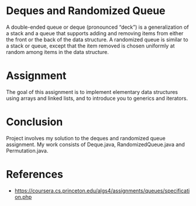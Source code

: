 # Deques and Randomized Queue
A double-ended queue or deque (pronounced “deck”) is a generalization of a stack and a queue that supports adding and removing items from either the front or the back of the data structure. A randomized queue is similar to a stack or queue, except that the item removed is chosen uniformly at random among items in the data structure.
# Assignment
The goal of this assignment is to implement elementary data structures using arrays and linked lists, and to introduce you to generics and iterators.
# Conclusion
Project involves my solution to the deques and randomized queue assignment. My work consists of Deque.java, RandomizedQueue.java and Permutation.java.

# References
* https://coursera.cs.princeton.edu/algs4/assignments/queues/specification.php
